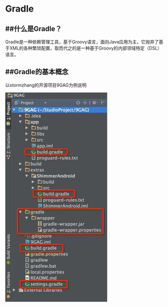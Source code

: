 # Gradle

##什么是Gradle？
---
Gradle是一种依赖管理工具，基于Groovy语言，面向Java应用为主，它抛弃了基于XML的各种繁琐配置，取而代之的是一种基于Groovy的内部领域特定（DSL）语言。

##Gradle的基本概念
---
以stormzhang的开源项目9GAG为例说明

![](/images/gradle-01.jpeg)


